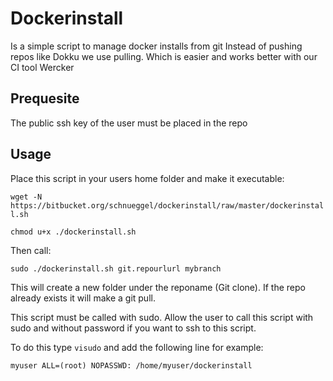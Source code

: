 # Dockerinstall

Is a simple script to manage docker installs from git
Instead of pushing repos like Dokku we use pulling. Which is easier and works better with our CI tool Wercker

## Prequesite

The public ssh key of the user must be placed in the repo

## Usage
Place this script in your users home folder and make it executable:

```wget -N https://bitbucket.org/schnueggel/dockerinstall/raw/master/dockerinstall.sh```

```chmod u+x ./dockerinstall.sh```

Then call:

```sudo ./dockerinstall.sh git.repourlurl mybranch```

This will create a new folder under the reponame (Git clone). If the repo already exists it will make a git pull.

This script must be called with sudo. Allow the user to call this script with sudo and without password if you want to ssh to this script.

To do this type ```visudo``` and add the following line for example:

```myuser ALL=(root) NOPASSWD: /home/myuser/dockerinstall```

